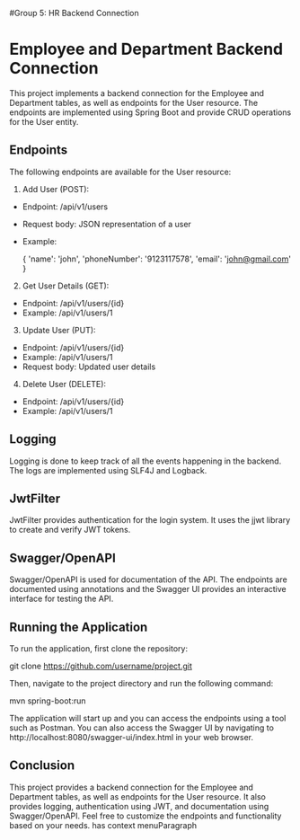#Group 5: HR Backend Connection

# Employee and Department Backend Connection

This project implements a backend connection for the Employee and Department tables, as well as endpoints for the User resource. The endpoints are implemented using Spring Boot and provide CRUD operations for the User entity.

## Endpoints

The following endpoints are available for the User resource:

1. Add User (POST):
* Endpoint: /api/v1/users
* Request body: JSON representation of a user
* Example: 


   {
     'name': 'john',
     'phoneNumber': '9123117578',
     'email': 'john@gmail.com'
   }


2. Get User Details (GET):
* Endpoint: /api/v1/users/{id}
* Example: /api/v1/users/1

3. Update User (PUT):
* Endpoint: /api/v1/users/{id}
* Example: /api/v1/users/1
* Request body: Updated user details

4. Delete User (DELETE):
* Endpoint: /api/v1/users/{id}
* Example: /api/v1/users/1

## Logging

Logging is done to keep track of all the events happening in the backend. The logs are implemented using SLF4J and Logback.

## JwtFilter

JwtFilter provides authentication for the login system. It uses the jjwt library to create and verify JWT tokens.

## Swagger/OpenAPI

Swagger/OpenAPI is used for documentation of the API. The endpoints are documented using annotations and the Swagger UI provides an interactive interface for testing the API.

## Running the Application

To run the application, first clone the repository:


git clone https://github.com/username/project.git


Then, navigate to the project directory and run the following command:


mvn spring-boot:run


The application will start up and you can access the endpoints using a tool such as Postman. You can also access the Swagger UI by navigating to http://localhost:8080/swagger-ui/index.html in your web browser.

## Conclusion

This project provides a backend connection for the Employee and Department tables, as well as endpoints for the User resource. It also provides logging, authentication using JWT, and documentation using Swagger/OpenAPI. Feel free to customize the endpoints and functionality based on your needs.
has context menuParagraph
